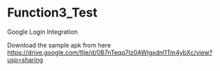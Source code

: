 # Function3_Test
Google Login Integration

Download the sample apk from here
https://drive.google.com/file/d/0B7nTeqq7Iz0AWlgxdnl1Tm4ybXc/view?usp=sharing

